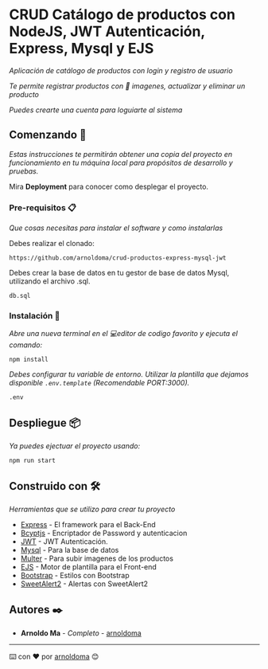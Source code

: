 # CRUD Catálogo de productos con NodeJS, JWT Autenticación, Express, Mysql y EJS

_Aplicación de catálogo de productos con login y registro de usuario_

_Te permite registrar productos con 🎴 imagenes, actualizar y eliminar un producto_

_Puedes crearte una cuenta para loguiarte al sistema_

## Comenzando 🚀

_Estas instrucciones te permitirán obtener una copia del proyecto en funcionamiento en tu máquina local para propósitos de desarrollo y pruebas._

Mira **Deployment** para conocer como desplegar el proyecto.


### Pre-requisitos 📋

_Que cosas necesitas para instalar el software y como instalarlas_

Debes realizar el clonado: 

```
https://github.com/arnoldoma/crud-productos-express-mysql-jwt
```
Debes crear la base de datos en tu gestor de base de datos Mysql, utilizando el archivo .sql.

`db.sql`


### Instalación 🔧

_Abre una nueva terminal en el 💻editor de codigo favorito y ejecuta el comando:_

```
npm install
```

_Debes configurar tu variable de entorno._
_Utilizar la plantilla que dejamos disponible `.env.template`_
_(Recomendable PORT:3000)._
```
.env
```

## Despliegue 📦

_Ya puedes ejectuar el proyecto usando:_
```
npm run start
```

## Construido con 🛠️

_Herramientas que se utilizo para crear tu proyecto_

* [Express](https://expressjs.com/) - El framework para el Back-End
* [Bcyptjs](https://www.npmjs.com/package/bcryptjs) - Encriptador de Password y autenticacion 
* [JWT](https://www.npmjs.com/package/jsonwebtoken) - JWT Autenticación.
* [Mysql](https://www.npmjs.com/package/mysql) - Para la base de datos 
* [Multer](https://www.npmjs.com/package/multer) - Para subir imagenes de los productos
* [EJS](https://ejs.co/) - Motor de plantilla para el Front-end
* [Bootstrap](https://getbootstrap.com/docs/4.0/getting-started/introduction/) - Estilos con Bootstrap
* [SweetAlert2](https://sweetalert2.github.io/) - Alertas con SweetAlert2

## Autores ✒️


* **Arnoldo Ma** - *Completo* - [arnoldoma](https://github.com/arnoldoma)

---
⌨️ con ❤️ por [arnoldoma](https://github.com/arnoldoma) 😊